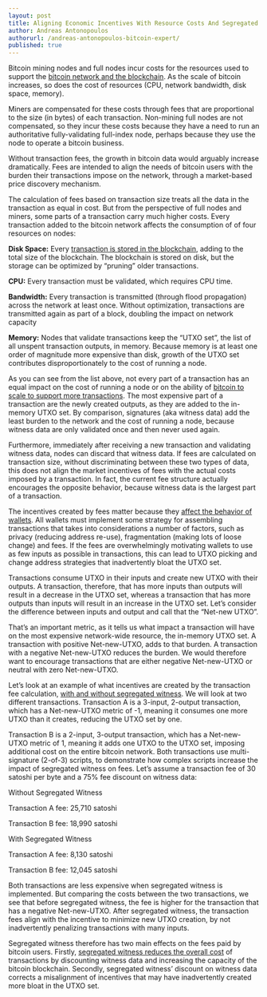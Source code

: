 ```yaml
---
layout: post
title: Aligning Economic Incentives With Resource Costs And Segregated Witness
author: Andreas Antonopoulos
authorurl: /andreas-antonopoulos-bitcoin-expert/
published: true
---
```


<p>Bitcoin mining nodes and full nodes incur costs for the resources used to support the <a href="/decrypting-bitcoin-documentary/">bitcoin network and the blockchain</a>. As the scale of bitcoin increases, so does the cost of resources (CPU, network bandwidth, disk space, memory). </p>

<p>Miners are compensated for these costs through fees that are proportional to the size (in bytes) of each transaction. Non-mining full nodes are not compensated, so they incur these costs because they have a need to run an authoritative fully-validating full-index node, perhaps because they use the node to operate a bitcoin business.</p>

<p>Without transaction fees, the growth in bitcoin data would arguably increase dramatically. Fees are intended to align the needs of bitcoin users with the burden their transactions impose on the network, through a market-based price discovery mechanism.</p>

<p>The calculation of fees based on transaction size treats all the data in the transaction as equal in cost. But from the perspective of full nodes and miners, some parts of a transaction carry much higher costs. Every transaction added to the bitcoin network affects the consumption of of four resources on nodes:</p>

<p><strong>Disk Space:</strong> Every <a href="/blockchain-uses/">transaction is stored in the blockchain</a>, adding to the total size of the blockchain. The blockchain is stored on disk, but the storage can be optimized by “pruning” older transactions.</p>

<p><strong>CPU:</strong> Every transaction must be validated, which requires CPU time.</p>

<p><strong>Bandwidth:</strong> Every transaction is transmitted (through flood propagation) across the network at least once. Without optimization, transactions are transmitted again as part of a block, doubling the impact on network capacity</p>

<p><strong>Memory:</strong> Nodes that validate transactions keep the “UTXO set”, the list of all unspent transaction outputs, in memory. Because memory is at least one order of magnitude more expensive than disk, growth of the UTXO set contributes disproportionately to the cost of running a node.</p>

<p>As you can see from the list above, not every part of a transaction has an equal impact on the cost of running a node or on the ability of <a href="/scaling-bitcoin-to-billions-of-transactions-per-day-dryja/">bitcoin to scale to support more transactions</a>. The most expensive part of a transaction are the newly created outputs, as they are added to the in-memory UTXO set. By comparison, signatures (aka witness data) add the least burden to the network and the cost of running a node, because witness data are only validated once and then never used again. </p>

<p>Furthermore, immediately after receiving a new transaction and validating witness data, nodes can discard that witness data. If fees are calculated on transaction size, without discriminating between these two types of data, this does not align the market incentives of fees with the actual costs imposed by a transaction. In fact, the current fee structure actually encourages the opposite behavior, because witness data is the largest part of a transaction.</p>

<p>The incentives created by fees matter because they <a href="/introduction-bitcoin-paper-wallets-cold-storage/">affect the behavior of wallets</a>. All wallets must implement some strategy for assembling transactions that takes into considerations a number of factors, such as privacy (reducing address re-use), fragmentation (making lots of loose change) and fees. If the fees are overwhelmingly motivating wallets to use as few inputs as possible in transactions, this can lead to UTXO picking and change address strategies that inadvertently bloat the UTXO set.</p>

<p>Transactions consume UTXO in their inputs and create new UTXO with their outputs. A transaction, therefore, that has more inputs than outputs will result in a decrease in the UTXO set, whereas a transaction that has more outputs than inputs will result in an increase in the UTXO set. Let’s consider the difference between inputs and output and call that the “Net-new UTXO”. </p>

<p>That’s an important metric, as it tells us what impact a transaction will have on the most expensive network-wide resource, the in-memory UTXO set. A transaction with positive Net-new-UTXO, adds to that burden. A transaction with a negative Net-new-UTXO reduces the burden. We would therefore want to encourage transactions that are either negative Net-new-UTXO or neutral with zero Net-new-UTXO.</p>

<p>Let’s look at an example of what incentives are created by the transaction fee calculation, <a href="/what-are-segwit-benefits/">with and without segregated witness</a>. We will look at two different transactions. Transaction A is a 3-input, 2-output transaction, which has a Net-new-UTXO metric of -1, meaning it consumes one more UTXO than it creates, reducing the UTXO set by one. </p>

<p>Transaction B is a 2-input, 3-output transaction, which has a Net-new-UTXO metric of 1, meaning it adds one UTXO to the UTXO set, imposing additional cost on the entire bitcoin network. Both transactions use multi-signature (2-of-3) scripts, to demonstrate how complex scripts increase the impact of segregated witness on fees. Let’s assume a transaction fee of 30 satoshi per byte and a 75% fee discount on witness data:</p>

<p>Without Segregated Witness</p>

<p>Transaction A fee: 25,710 satoshi</p>

<p>Transaction B fee: 18,990 satoshi</p>

<p>With Segregated Witness</p>

<p>Transaction A fee: 8,130 satoshi</p>

<p>Transaction B fee: 12,045 satoshi</p>

<p>Both transactions are less expensive when segregated witness is implemented. But comparing the costs between the two transactions, we see that before segregated witness, the fee is higher for the transaction that has a negative Net-new-UTXO. After segregated witness, the transaction fees align with the incentive to minimize new UTXO creation, by not inadvertently penalizing transactions with many inputs.</p>

<p>Segregated witness therefore has two main effects on the fees paid by bitcoin users. Firstly, <a href="/segregated-witness/">segregated witness reduces the overall cost</a> of transactions by discounting witness data and increasing the capacity of the bitcoin blockchain. Secondly, segregated witness’ discount on witness data corrects a misalignment of incentives that may have inadvertently created more bloat in the UTXO set.</p>